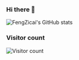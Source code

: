 ### Hi there 👋

![FengZicai's GitHub stats](https://github-readme-stats.vercel.app/api?username=FengZicai&bg_color=30,e96443,904e95&title_color=fff&text_color=fff&hide=contribs,issues)

### Visitor count
![Visitor count](https://profile-counter.glitch.me/FengZicai/count.svg)


<!--
<br>
**FengZicai/fengzicai** is a ✨ _special_ ✨ repository because its `README.md` (this file) appears on your GitHub profile.

Here are some ideas to get you started:

- 🔭 I’m currently working on ...
- 🌱 I’m currently learning ...
- 👯 I’m looking to collaborate on ...
- 🤔 I’m looking for help with ...
- 💬 Ask me about ...
- 📫 How to reach me: ...
- 😄 Pronouns: ...
- ⚡ Fun fact: ...
-->
